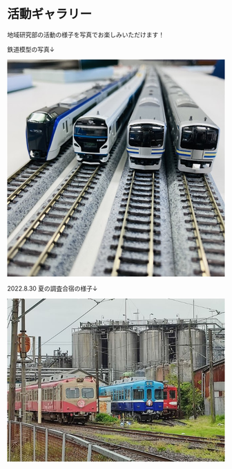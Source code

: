# 活動ギャラリー
地域研究部の活動の様子を写真でお楽しみいただけます！

鉄道模型の写真↓</p>
![image1](image/ngauge.jpeg)</p>
2022.8.30 夏の調査合宿の様子↓</p>
![image2](image/choshi.jpeg)</p>
